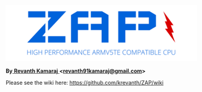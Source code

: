 ![Logo](https://github.com/krevanth/ZAP/blob/master/logo.png)

**By**[ **Revanth Kamaraj** ](https://github.com/krevanth)**<**[**revanth91kamaraj@gmail.com**](mailto:revanth91kamaraj@gmail.com)**>**

Please see the wiki here: https://github.com/krevanth/ZAP/wiki 



